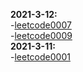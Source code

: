 **2021-3-12:**  
 -[leetcode0007](https://github.com/Willbebest/Leetcode-Notes/blob/main/2021-3-12/LeetCode0007.md)  
  -[leetcode0009](https://github.com/Willbebest/Leetcode-Notes/blob/main/2021-3-12/leetcode0009.md)  
**2021-3-11:**  
  -[leetcode0001](https://github.com/Willbebest/Leetcode-Notes/blob/main/2021-3-11/leetcode0001.md)
